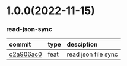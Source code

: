 <a name="1.0.0"></a>
# 1.0.0(2022-11-15)
### read-json-sync
commit|type|desciption
:----|:----|:----
[c2a906ac0](https://github.com/ymc-github/js-mono-repo/commit/ec2a906ac05f4cefad4b98c4d6065ca40dec49d0)|feat|read json file sync

